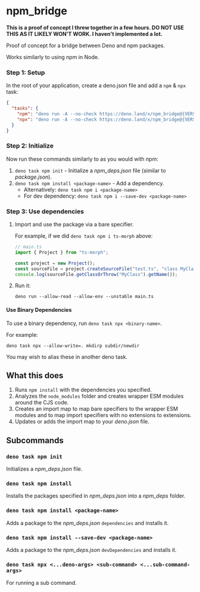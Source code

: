 # npm_bridge

**This is a proof of concept I threw together in a few hours. DO NOT USE THIS AS
IT LIKELY WON'T WORK. I haven't implemented a lot.**

Proof of concept for a bridge between Deno and npm packages.

Works similarly to using npm in Node.

### Step 1: Setup

In the root of your application, create a deno.json file and add a `npm` & `npx`
task:

```json
{
  "tasks": {
    "npm": "deno run -A --no-check https://deno.land/x/npm_bridge@{VERSION}/npm.ts",
    "npx": "deno run -A --no-check https://deno.land/x/npm_bridge@{VERSION}/npx.ts"
  }
}
```

### Step 2: Initialize

Now run these commands similarly to as you would with npm:

1. `deno task npm init` - Initialize a _npm_deps.json_ file (similar to
   _package.json_).
1. `deno task npm install <package-name>` - Add a dependency.
   - Alternatively: `deno task npm i <package-name>`
   - For dev dependency: `deno task npm i --save-dev <package-name>`

### Step 3: Use dependencies

1. Import and use the package via a bare specifier.

   For example, if we did `deno task npm i ts-morph` above:
   ```ts
   // main.ts
   import { Project } from "ts-morph";

   const project = new Project();
   const sourceFile = project.createSourceFile("test.ts", "class MyClass {}");
   console.log(sourceFile.getClassOrThrow("MyClass").getName());
   ```
2. Run it:
   ```shell
   deno run --allow-read --allow-env --unstable main.ts
   ```

#### Use Binary Dependencies

To use a binary dependency, run `deno task npx <binary-name>`.

For example:

```shell
deno task npx --allow-write=. mkdirp subdir/newdir
```

You may wish to alias these in another deno task.

## What this does

1. Runs `npm install` with the dependencies you specified.
1. Analyzes the `node_modules` folder and creates wrapper ESM modules around the
   CJS code.
1. Creates an import map to map bare specifiers to the wrapper ESM modules and
   to map import specifiers with no extensions to extensions.
1. Updates or adds the import map to your _deno.json_ file.

## Subcommands

### `deno task npm init`

Initializes a _npm_deps.json_ file.

### `deno task npm install`

Installs the packages specified in _npm_deps.json_ into a _npm_deps_ folder.

### `deno task npm install <package-name>`

Adds a package to the _npm_deps.json_ `dependencies` and installs it.

### `deno task npm install --save-dev <package-name>`

Adds a package to the _npm_deps.json_ `devDependencies` and installs it.

### `deno task npx <...deno-args> <sub-command> <...sub-command-args>`

For running a sub command.
